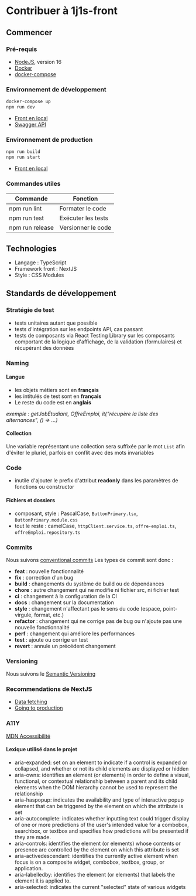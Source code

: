 Contribuer à 1j1s-front
===

Commencer
---

### Pré-requis
* [NodeJS](https://nodejs.org/fr/), version 16
* [Docker](https://docs.docker.com/desktop/)
* [docker-compose](https://docs.docker.com/compose/)

### Environnement de développement
```bash
docker-compose up
npm run dev
```

* [Front en local](http://localhost:3000)
* [Swagger API](http://localhost:3000/api)

### Environnement de production
```bash
npm run build
npm run start
```
* [Front en local](http://localhost:3000)


### Commandes utiles
| Commande        | Fonction               |
| --------------- | ---------------------- |
| npm run lint    | Formater le code       |
| npm run test    | Exécuter les tests     |
| npm run release | Versionner le code     |


Technologies
---
* Langage : TypeScript
* Framework front : NextJS
* Style : CSS Modules

Standards de développement
---
### Stratégie de test
* tests unitaires autant que possible
* tests d'intégration sur les endpoints API, cas passant
* tests de composants via React Testing Library sur les composants comportant de la logique d'affichage, de la validation (formulaires) et récupérant des données

### Naming

#### Langue
* les objets métiers sont en **français**
* les intitulés de test sont en **français**
* Le reste du code est en **anglais**

_exemple : getJobÉtudiant, OffreEmploi, it("récupère la liste des alternances", () => ...)_

#### Collection
Une variable représentant une collection sera suffixée par le mot `List` afin d'éviter le pluriel, parfois en conflit avec des mots invariables

### Code
* inutile d'ajouter le prefix d'attribut **readonly** dans les paramètres de fonctions ou constructor

#### Fichiers et dossiers
* composant, style : PascalCase, `ButtonPrimary.tsx`, `ButtonPrimary.module.css`
* tout le reste : camelCase, `httpClient.service.ts`, `offre-emploi.ts`, `offreEmploi.repository.ts`

### Commits
Nous suivons [conventional commits](https://conventionalcommits.org/)
Les types de commit sont donc :
* **feat** : nouvelle fonctionnalité
* **fix** : correction d'un bug
* **build** : changements du système de build ou de dépendances
* **chore** : autre changement qui ne modifie ni fichier src, ni fichier test
* **ci** : changement à la configuration de la CI
* **docs** : changement sur la documentation
* **style** : changement n'affectant pas le sens du code (espace, point-virgule, format, etc.)
* **refactor** : changement qui ne corrige pas de bug ou n'ajoute pas une nouvelle fonctionnalité
* **perf** : changement qui améliore les performances
* **test** : ajoute ou corrige un test
* **revert** : annule un précédent changement

### Versioning
Nous suivons le [Semantic Versioning](https://semver.org)

### Recommendations de NextJS
* [Data fetching](https://nextjs.org/docs/basic-features/data-fetching/overview)
* [Going to production](https://nextjs.org/docs/going-to-production)


### A11Y
[MDN Accessibilité](https://developer.mozilla.org/en-US/docs/Web/Accessibility/ARIA)

#### Lexique utilisé dans le projet

- aria-expanded: set on an element to indicate if a control is expanded or collapsed, and whether or not its child elements are displayed or hidden
- aria-owns: identifies an element (or elements) in order to define a visual, functional, or contextual relationship between a parent and its child elements when the DOM hierarchy cannot be used to represent the relationship
- aria-haspopup: indicates the availability and type of interactive popup element that can be triggered by the element on which the attribute is set
- aria-autocomplete: indicates whether inputting text could trigger display of one or more predictions of the user's intended value for a combobox, searchbox, or textbox and specifies how predictions will be presented if they are made.
- aria-controls: identifies the element (or elements) whose contents or presence are controlled by the element on which this attribute is set
- aria-activedescendant: identifies the currently active element when focus is on a composite widget, combobox, textbox, group, or application.
- aria-labelledby: identifies the element (or elements) that labels the element it is applied to.
- aria-selected: indicates the current "selected" state of various widgets